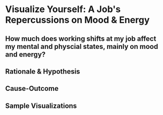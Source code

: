 # Visualize Yourself: A Job's Repercussions on Mood & Energy #

## How much does working shifts at my job affect my mental and physcial states, mainly on mood and energy? ##

## Rationale & Hypothesis ##

## Cause-Outcome ##

## Sample Visualizations ##


